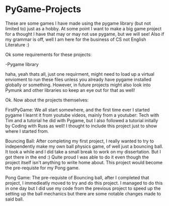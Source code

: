 # PyGame-Projects
These are some games I have made using the pygame library (but not limited to) just as a hobby. At some point I want to make a big game project for a thought I have that may or may not use pygame, but we will see! Also if my grammar is off, well I am here for the business of CS not English Literature :)

Ok some requirements for these projects:

-Pygame library

haha, yeah thats all, just one requirment, might need to load up a virtual envioment to run these files unless you already have pygame installed globally or something. However, in future projects might also look into Pymunk  and other libraries so keep an eye out for that as well!

Ok. Now about the projects themselves:

FirstPyGame:
We all start somewhere, and the first time ever I started pygame I learnt it from youtube videos, mainly from a youtuber: Tech with Tim and a tutorial he did with Pygame, but I also followed a tutorial initally by Coding with Russ as well! I thought to include this project just to show where I started from.

Bouncing Ball:
After completing my first project, I really wanted to try to independently make my own ball physics game, of well just a bouncing ball. It took a while and I did take a small break to work on my dissertation. But I got there in the end :) Quite proud I was able to do it even though the project itself isn't anything to write home about. This project would become the pre-requiste for my Pong game.

Pong Game:
The pre-requiste of Bouncing ball, after I completed that project, I immedieatly moved to try and do this project. I managed to do this in one day but I did use my code from the previous project to speed up the setting up the ball mechanics but there are some notable changes made to said ball.
